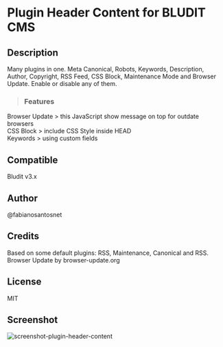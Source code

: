 # Plugin Header Content for BLUDIT CMS

## Description
Many plugins in one. Meta Canonical, Robots, Keywords, Description, Author, Copyright, RSS Feed, CSS Block, Maintenance Mode and Browser Update. Enable or disable any of them.

> ### Features 
Browser Update  > this JavaScript show message on top for outdate browsers   
CSS Block > include CSS Style inside HEAD   
Keywords > using custom fields   

## Compatible 
Bludit v3.x

## Author
@fabianosantosnet

## Credits
Based on some default plugins: RSS, Maintenance, Canonical and RSS.   
Browser Update by browser-update.org

## License
MIT

## Screenshot
![screenshot-plugin-header-content](https://raw.githubusercontent.com/fabianosantosnet/plugins-repository/master/items/header-content/screenshot.png)